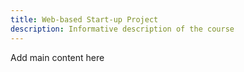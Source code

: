 ```yaml
---
title: Web-based Start-up Project
description: Informative description of the course
---
```


Add main content here